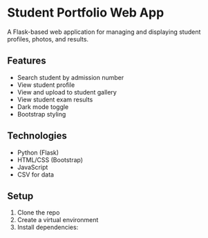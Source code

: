# Student Portfolio Web App

A Flask-based web application for managing and displaying student profiles, photos, and results.

## Features
- Search student by admission number
- View student profile
- View and upload to student gallery
- View student exam results
- Dark mode toggle
- Bootstrap styling

## Technologies
- Python (Flask)
- HTML/CSS (Bootstrap)
- JavaScript
- CSV for data

## Setup
1. Clone the repo
2. Create a virtual environment
3. Install dependencies:

